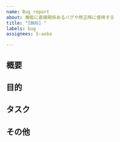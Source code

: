 ```yaml
---
name: Bug report
about: 機能に直接関係あるバグや修正時に使用する
title: "[BUG] "
labels: bug
assignees: S-aoba

---
```


## 概要

## 目的

## タスク

## その他

